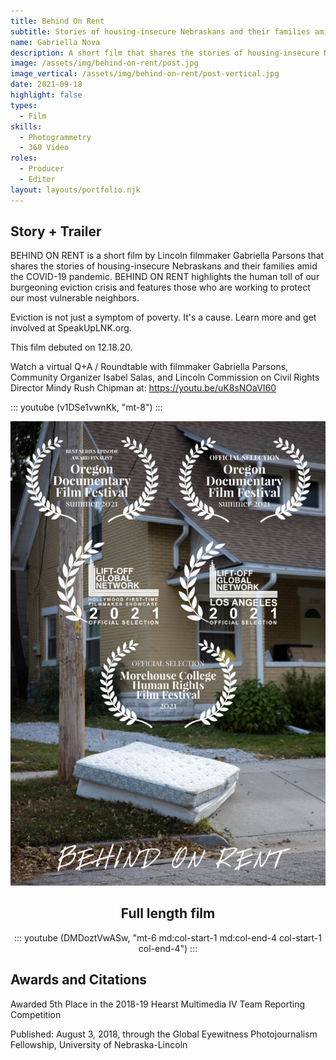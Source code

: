 ```yaml
---
title: Behind On Rent
subtitle: Stories of housing-insecure Nebraskans and their families amid the COVID-19 pandemic
name: Gabriella Nova
description: A short film that shares the stories of housing-insecure Nebraskans and their families amid the COVID-19 pandemic.
image: /assets/img/behind-on-rent/post.jpg
image_vertical: /assets/img/behind-on-rent/post-vertical.jpg
date: 2021-09-18
highlight: false
types:
  - Film
skills:
  - Photogrammetry
  - 360 Video
roles:
  - Producer
  - Editor
layout: layouts/portfolio.njk
---
```


<copy-wrap class="row-start-2 col-start-auto col-end-auto xs:col-start-1 xs:col-end-4 md:row-start-2 md:col-start-3 md:col-end-6">

## Story + Trailer

BEHIND ON RENT is a short film by Lincoln filmmaker Gabriella Parsons that shares the stories of housing-insecure Nebraskans and their families amid the COVID-19 pandemic. BEHIND ON RENT highlights the human toll of our burgeoning eviction crisis and features those who are working to protect our most vulnerable neighbors.

Eviction is not just a symptom of poverty. It's a cause. Learn more and get involved at SpeakUpLNK.org.

This film debuted on 12.18.20.

Watch a virtual Q+A / Roundtable with filmmaker Gabriella Parsons, Community Organizer Isabel Salas, and Lincoln Commission on Civil Rights Director Mindy Rush Chipman at: https://youtu.be/uK8sNOaVI60

::: youtube (v1DSe1vwnKk, "mt-8") :::

</copy-wrap>

<img src="/assets/img/behind-on-rent/cover.jpg" class="row-start-3 xs:col-start-1 xs:col-end-4 md:row-start-2 md:col-start-1 md:col-end-3" />

<copy-wrap align="center" class="grid-center sm:grid-center md:grid-center mt-6">

## Full length film

::: youtube (DMDoztVwASw, "mt-6 md:col-start-1 md:col-end-4 col-start-1 col-end-4") :::

</copy-wrap>


<copy-wrap class="grid-center xs:grid-center md:grid-center">

## Awards and Citations

Awarded 5th Place in the 2018-19 Hearst Multimedia IV Team Reporting Competition

Published: August 3, 2018, through the Global Eyewitness Photojournalism Fellowship, University of Nebraska-Lincoln 

</copy-wrap>
